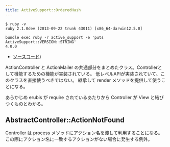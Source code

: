 ```yaml
---
title: ActiveSupport::OrderedHash
---
```


```
$ ruby -v
ruby 2.1.0dev (2013-09-22 trunk 43011) [x86_64-darwin12.5.0]
```

```
bundle exec ruby -r active_support -e 'puts ActiveSupport::VERSION::STRING'
4.0.0
```

* [ソースコード](https://github.com/rails/rails/blob/4-0-stable/actionpack/lib/abstract_controller/base.rb))

ActionController と ActionMailer の共通部分をまとめたクラス。Controllerとして機能するための機能が実装されている。
低レベルAPIが実装されていて、このクラスを直接使うべきではない。
継承して render メソッドを提供して使うことになる。

あらかじめ erubis が require されているあたりから Controller が View と結びつくものとわかる。

AbstractController::ActionNotFound
--------------------------------------------------------------------------------
Controller は process メソッドにアクション名を渡して利用することになる。
この際にアクション名に一致するアクションがない場合に発生する例外。

